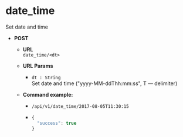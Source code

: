date_time
=====
Set date and time

* **POST**

  * **URL**  
    `date_time/<dt>`
    
  * **URL Params**  
    * `dt : String`  
       Set date and time ("yyyy-MM-ddThh:mm:ss", T &mdash; delimiter)
      
  * **Command example:**
    * `/api/v1/date_time/2017-08-05T11:30:15`
    * ```javascript
      {
        "success": true
      }
      ```


